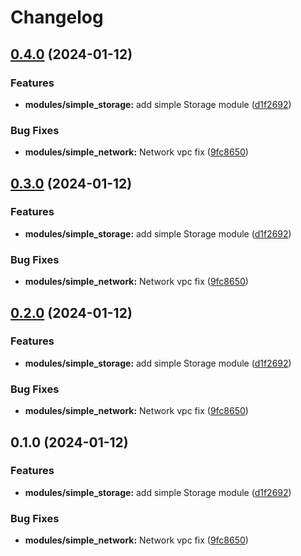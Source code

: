 # Changelog

## [0.4.0](https://github.com/akhilmohan/terraformrelease/compare/simple_network-v0.3.0...simple_network-v0.4.0) (2024-01-12)


### Features

* **modules/simple_storage:** add simple Storage module ([d1f2692](https://github.com/akhilmohan/terraformrelease/commit/d1f2692bbfa5ce109d15e2755c5322ed051202ad))


### Bug Fixes

* **modules/simple_network:** Network vpc fix ([9fc8650](https://github.com/akhilmohan/terraformrelease/commit/9fc86501ffbf8d207709d6913f806ee248866012))

## [0.3.0](https://github.com/akhilmohan/terraformrelease/compare/simple_network-v0.2.0...simple_network-v0.3.0) (2024-01-12)


### Features

* **modules/simple_storage:** add simple Storage module ([d1f2692](https://github.com/akhilmohan/terraformrelease/commit/d1f2692bbfa5ce109d15e2755c5322ed051202ad))


### Bug Fixes

* **modules/simple_network:** Network vpc fix ([9fc8650](https://github.com/akhilmohan/terraformrelease/commit/9fc86501ffbf8d207709d6913f806ee248866012))

## [0.2.0](https://github.com/akhilmohan/terraformrelease/compare/simple_network-v0.1.0...simple_network-v0.2.0) (2024-01-12)


### Features

* **modules/simple_storage:** add simple Storage module ([d1f2692](https://github.com/akhilmohan/terraformrelease/commit/d1f2692bbfa5ce109d15e2755c5322ed051202ad))


### Bug Fixes

* **modules/simple_network:** Network vpc fix ([9fc8650](https://github.com/akhilmohan/terraformrelease/commit/9fc86501ffbf8d207709d6913f806ee248866012))

## 0.1.0 (2024-01-12)


### Features

* **modules/simple_storage:** add simple Storage module ([d1f2692](https://github.com/akhilmohan/terraformrelease/commit/d1f2692bbfa5ce109d15e2755c5322ed051202ad))


### Bug Fixes

* **modules/simple_network:** Network vpc fix ([9fc8650](https://github.com/akhilmohan/terraformrelease/commit/9fc86501ffbf8d207709d6913f806ee248866012))
